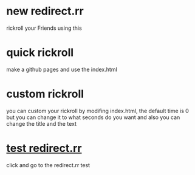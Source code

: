 # new redirect.rr
rickroll your Friends using this

# quick rickroll
make a github pages and use the index.html

# custom rickroll
you can custom your rickroll by modifing index.html,
the default time is 0 but you can change it to what seconds
do you want and also you can change the title and the text

# <A HREF="https://bleeiter.github.io/redirect.rr/"> test redirect.rr </A>
click and go to the redirect.rr test

